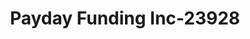 ---
f_zip-code: 38879
f_state-code: MS
title: Payday Funding Inc-23928
f_phone: 662-566-7155
f_city-only: Verona
f_address: 5329 Raymond Avenue Verona
f_location-unique-id: '23928'
slug: payday-funding-inc-23928
updated-on: '2024-05-30T13:46:58.046Z'
created-on: '2024-05-30T13:36:59.803Z'
published-on: '2024-05-30T13:54:32.469Z'
f_city-state: cms/city/verona-ms.md
f_company: cms/company/payday-funding-inc.md
f_state: cms/state/mississippi.md
layout: '[payday-loan].html'
tags: payday-loan
---